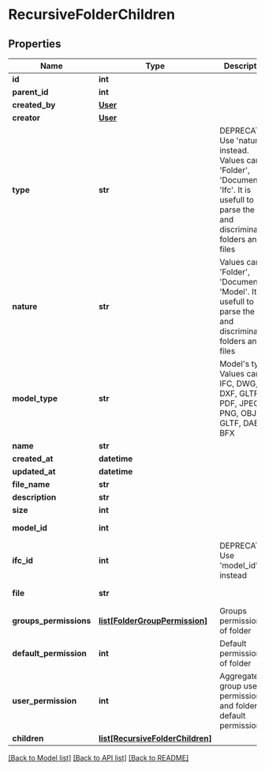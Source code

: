 # RecursiveFolderChildren

## Properties
Name | Type | Description | Notes
------------ | ------------- | ------------- | -------------
**id** | **int** |  | 
**parent_id** | **int** |  | 
**created_by** | [**User**](User.md) |  | [optional] 
**creator** | [**User**](User.md) |  | [optional] 
**type** | **str** | DEPRECATED: Use &#39;nature&#39; instead. Values can be &#39;Folder&#39;, &#39;Document&#39; or &#39;Ifc&#39;. It is usefull to parse the tree and discriminate folders and files | [optional] [readonly] 
**nature** | **str** | Values can be &#39;Folder&#39;, &#39;Document&#39; or &#39;Model&#39;. It is usefull to parse the tree and discriminate folders and files | [optional] [readonly] 
**model_type** | **str** | Model&#39;s type. Values can be IFC, DWG, DXF, GLTF, PDF, JPEG, PNG, OBJ, GLTF, DAE, BFX | [optional] [readonly] 
**name** | **str** |  | 
**created_at** | **datetime** |  | 
**updated_at** | **datetime** |  | 
**file_name** | **str** |  | [optional] 
**description** | **str** |  | [optional] 
**size** | **int** |  | [optional] 
**model_id** | **int** |  | [optional] [readonly] 
**ifc_id** | **int** | DEPRECATED: Use &#39;model_id&#39; instead | [optional] [readonly] 
**file** | **str** |  | [optional] [readonly] 
**groups_permissions** | [**list[FolderGroupPermission]**](FolderGroupPermission.md) | Groups permissions of folder | [optional] [readonly] 
**default_permission** | **int** | Default permissions of folder | [optional] [readonly] 
**user_permission** | **int** | Aggregate of group user permissions and folder default permission | [optional] [readonly] 
**children** | [**list[RecursiveFolderChildren]**](RecursiveFolderChildren.md) |  | [optional] 

[[Back to Model list]](../README.md#documentation-for-models) [[Back to API list]](../README.md#documentation-for-api-endpoints) [[Back to README]](../README.md)


